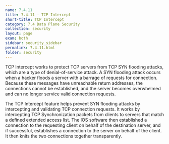 ```yaml
---
name: 7.4.11
title: 7.4.11 - TCP Intercept
short-title: TCP Intercept
category: 7.4 Data Plane Security
collection: security
layout: page
exam: both
sidebar: security_sidebar
permalink: 7.4.11.html
folder: security
---
```

TCP Intercept works to protect TCP servers from TCP SYN flooding attacks, which are a type of denial-of-service attack. A SYN flooding attack occurs when a hacker floods a server with a barrage of requests for connection. Because these messages have unreachable return addresses, the connections cannot be established, and the server becomes overwhelmed and can no longer service valid connection requests.

The TCP Intercept feature helps prevent SYN flooding attacks by intercepting and validating TCP connection requests. It works by intercepting TCP Synchronization packets from clients to servers that match a defined extended access list. The IOS software then established a connection to the requesting client on behalf of the destination server, and if successful, establishes a connection to the server on behalf of the client. It then knits the two connections together transparently.